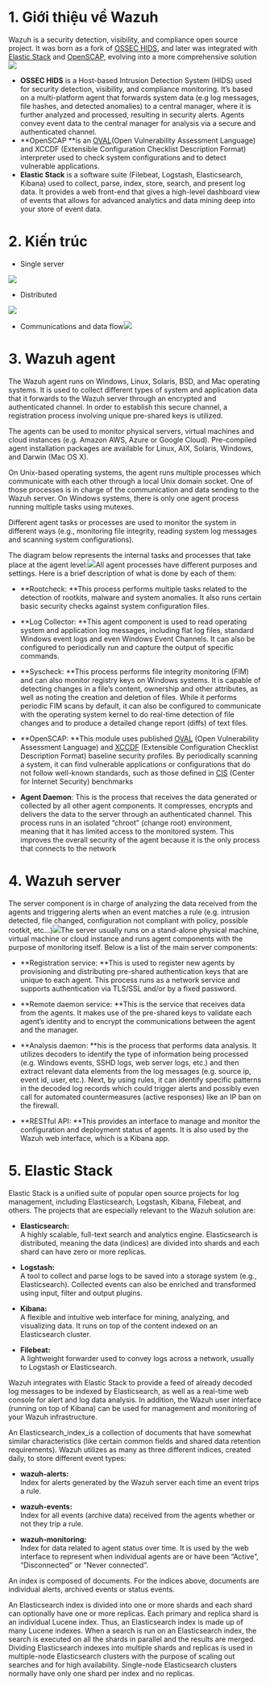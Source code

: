 # 1. Giới thiệu về Wazuh

Wazuh is a security detection, visibility, and compliance open source project. It was born as a fork of [OSSEC HIDS](http://ossec.github.io/), and later was integrated with [Elastic Stack](https://www.elastic.co/) and [OpenSCAP](https://www.open-scap.org/), evolving into a more comprehensive solution![](/assets/wazuh-component.png)

* **OSSEC HIDS** is a Host-based Intrusion Detection System \(HIDS\) used for security detection, visibility, and compliance monitoring. It’s based on a multi-platform agent that forwards system data \(e.g log messages, file hashes, and detected anomalies\) to a central manager, where it is further analyzed and processed, resulting in security alerts. Agents convey event data to the central manager for analysis via a secure and authenticated channel.
* **OpenSCAP **is an [OVAL](https://oval.mitre.org/)\(Open Vulnerability Assessment Language\) and XCCDF \(Extensible Configuration Checklist Description Format\) interpreter used to check system configurations and to detect vulnerable applications.
* **Elastic Stack** is a software suite \(Filebeat, Logstash, Elasticsearch, Kibana\) used to collect, parse, index, store, search, and present log data. It provides a web front-end that gives a high-level dashboard view of events that allows for advanced analytics and data mining deep into your store of event data.

# 2. Kiến trúc

* Single server

![](/assets/single.png)

* Distributed

![](/assets/distributed.png)

* Communications and data flow![](/assets/communication.png)

# 3. Wazuh agent

The Wazuh agent runs on Windows, Linux, Solaris, BSD, and Mac operating systems. It is used to collect different types of system and application data that it forwards to the Wazuh server through an encrypted and authenticated channel. In order to establish this secure channel, a registration process involving unique pre-shared keys is utilized.

The agents can be used to monitor physical servers, virtual machines and cloud instances \(e.g. Amazon AWS, Azure or Google Cloud\). Pre-compiled agent installation packages are available for Linux, AIX, Solaris, Windows, and Darwin \(Mac OS X\).

On Unix-based operating systems, the agent runs multiple processes which communicate with each other through a local Unix domain socket. One of those processes is in charge of the communication and data sending to the Wazuh server. On Windows systems, there is only one agent process running multiple tasks using mutexes.

Different agent tasks or processes are used to monitor the system in different ways \(e.g., monitoring file integrity, reading system log messages and scanning system configurations\).

The diagram below represents the internal tasks and processes that take place at the agent level:![](/assets/wazuh-agent.png)All agent processes have different purposes and settings. Here is a brief description of what is done by each of them:

* **Rootcheck: **This process performs multiple tasks related to the detection of rootkits, malware and system anomalies. It also runs certain basic security checks against system configuration files.

* **Log Collector: **This agent component is used to read operating system and application log messages, including flat log files, standard Windows event logs and even Windows Event Channels. It can also be configured to periodically run and capture the output of specific commands.

* **Syscheck: **This process performs file integrity monitoring \(FIM\) and can also monitor registry keys on Windows systems. It is capable of detecting changes in a file’s content, ownership and other attributes, as well as noting the creation and deletion of files. While it performs periodic FIM scans by default, it can also be configured to communicate with the operating system kernel to do real-time detection of file changes and to produce a detailed change report \(diffs\) of text files.

* **OpenSCAP: **This module uses published [OVAL](https://oval.mitre.org/) \(Open Vulnerability Assessment Language\) and [XCCDF](https://scap.nist.gov/specifications/xccdf/) \(Extensible Configuration Checklist Description Format\) baseline security profiles. By periodically scanning a system, it can find vulnerable applications or configurations that do not follow well-known standards, such as those defined in [CIS](https://benchmarks.cisecurity.org/downloads/benchmarks/) \(Center for Internet Security\) benchmarks

* **Agent Daemon**: This is the process that receives the data generated or collected by all other agent components. It compresses, encrypts and delivers the data to the server through an authenticated channel. This process runs in an isolated “chroot” \(change root\) environment, meaning that it has limited access to the monitored system. This improves the overall security of the agent because it is the only process that connects to the network

# 4. Wazuh server

The server component is in charge of analyzing the data received from the agents and triggering alerts when an event matches a rule \(e.g. intrusion detected, file changed, configuration not compliant with policy, possible rootkit, etc…\)![](/assets/wazuh-server.png)The server usually runs on a stand-alone physical machine, virtual machine or cloud instance and runs agent components with the purpose of monitoring itself. Below is a list of the main server components:

* **Registration service: **This is used to register new agents by provisioning and distributing pre-shared authentication keys that are unique to each agent. This process runs as a network service and supports authentication via TLS/SSL and/or by a fixed password.

* **Remote daemon service: **This is the service that receives data from the agents. It makes use of the pre-shared keys to validate each agent’s identity and to encrypt the communications between the agent and the manager.

* **Analysis daemon: **his is the process that performs data analysis. It utilizes decoders to identify the type of information being processed \(e.g. Windows events, SSHD logs, web server logs, etc.\) and then extract relevant data elements from the log messages \(e.g. source ip, event id, user, etc.\). Next, by using rules, it can identify specific patterns in the decoded log records which could trigger alerts and possibly even call for automated countermeasures \(active responses\) like an IP ban on the firewall.

* **RESTful API: **This provides an interface to manage and monitor the configuration and deployment status of agents. It is also used by the Wazuh web interface, which is a Kibana app.

# 5. Elastic Stack

Elastic Stack is a unified suite of popular open source projects for log management, including Elasticsearch, Logstash, Kibana, Filebeat, and others. The projects that are especially relevant to the Wazuh solution are:

* **Elasticsearch:**  
  A highly scalable, full-text search and analytics engine. Elasticsearch is distributed, meaning the data \(indices\) are divided into shards and each shard can have zero or more replicas.

* **Logstash:**  
  A tool to collect and parse logs to be saved into a storage system \(e.g., Elasticsearch\). Collected events can also be enriched and transformed using input, filter and output plugins.

* **Kibana:**  
  A flexible and intuitive web interface for mining, analyzing, and visualizing data. It runs on top of the content indexed on an Elasticsearch cluster.

* **Filebeat:**  
  A lightweight forwarder used to convey logs across a network, usually to Logstash or Elasticsearch.

Wazuh integrates with Elastic Stack to provide a feed of already decoded log messages to be indexed by Elasticsearch, as well as a real-time web console for alert and log data analysis. In addition, the Wazuh user interface \(running on top of Kibana\) can be used for management and monitoring of your Wazuh infrastructure.

An Elasticsearch\_index\_is a collection of documents that have somewhat similar characteristics \(like certain common fields and shared data retention requirements\). Wazuh utilizes as many as three different indices, created daily, to store different event types:

* **wazuh-alerts:**  
  Index for alerts generated by the Wazuh server each time an event trips a rule.

* **wazuh-events:**  
  Index for all events \(archive data\) received from the agents whether or not they trip a rule.

* **wazuh-monitoring:**  
  Index for data related to agent status over time. It is used by the web interface to represent when individual agents are or have been “Active”, “Disconnected” or “Never connected”.

An index is composed of documents. For the indices above, documents are individual alerts, archived events or status events.

An Elasticsearch index is divided into one or more shards and each shard can optionally have one or more replicas. Each primary and replica shard is an individual Lucene index. Thus, an Elasticsearch index is made up of many Lucene indexes. When a search is run on an Elasticsearch index, the search is executed on all the shards in parallel and the results are merged. Dividing Elasticsearch indexes into multiple shards and replicas is used in multiple-node Elasticsearch clusters with the purpose of scaling out searches and for high availability. Single-node Elasticsearch clusters normally have only one shard per index and no replicas.

